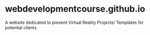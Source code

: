 # webdevelopmentcourse.github.io
A website dedicated to present Virtual Reality Projects/ Templates for potential clients 
